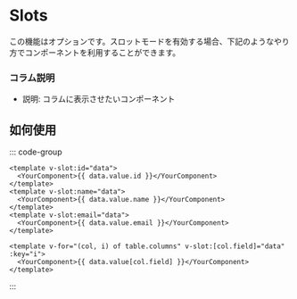 # Slots

この機能はオプションです。スロットモードを有効する場合、下記のようなやり方でコンポーネントを利用することができます。

### コラム説明

- 説明: <Badge> コラムに表示させたいコンポーネント </Badge>

## 如何使用

::: code-group

```vue [使用法1 (コラムにそれぞれ違うコンポーネントを利用する場合)]
<template v-slot:id="data">
  <YourComponent>{{ data.value.id }}</YourComponent>
</template>
<template v-slot:name="data">
  <YourComponent>{{ data.value.name }}</YourComponent>
</template>
<template v-slot:email="data">
  <YourComponent>{{ data.value.email }}</YourComponent>
</template>
```

```vue [使用法2 (すべてのコラムに同じコンポーネントを利用する場合)]
<template v-for="(col, i) of table.columns" v-slot:[col.field]="data" :key="i">
  <YourComponent>{{ data.value[col.field] }}</YourComponent>
</template>
```

:::
